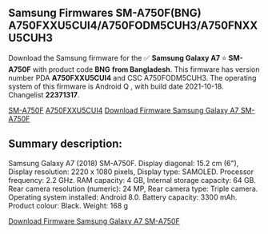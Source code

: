 <h2>Samsung Firmwares SM-A750F(BNG) A750FXXU5CUI4/A750FODM5CUH3/A750FNXXU5CUH3</h2>
Download the Samsung firmware for the ✅ <strong>Samsung Galaxy A7 </strong> ⭐ <strong>SM-A750F</strong> with product code <strong>BNG</strong> <strong> from Bangladesh</strong>. This firmware has version number PDA <strong>A750FXXU5CUI4</strong> and CSC A750FODM5CUH3. The operating system of this firmware is Android Q , with build date 2021-10-18. Changelist <strong>22371317</strong>.


[SM-A750F](https://samfirm.shop/samsung/model/SM-A750F)
[A750FXXU5CUI4](https://samfirm.shop/samsung/pda/A750FXXU5CUI4)
[Download Firmware Samsung Galaxy A7 SM-A750F](https://samfirm.shop/samsung/firmware/466357)
<h2>Summary description:</h2>
<p>Samsung Galaxy A7 (2018) SM-A750F. Display diagonal: 15.2 cm (6"), Display resolution: 2220 x 1080 pixels, Display type: SAMOLED. Processor frequency: 2.2 GHz. RAM capacity: 4 GB, Internal storage capacity: 64 GB. Rear camera resolution (numeric): 24 MP, Rear camera type: Triple camera. Operating system installed: Android 8.0. Battery capacity: 3300 mAh. Product colour: Black. Weight: 168 g</p>


[Download Firmware Samsung Galaxy A7 SM-A750F](https://samfirm.shop/samsung/firmware/466357)
